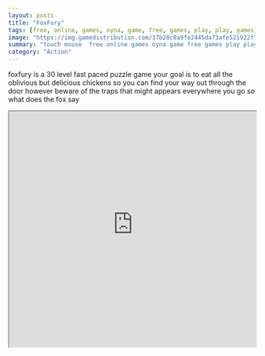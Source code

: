 ```yaml
---
layout: posts
title: "FoxFury"
tags: [free, online, games, oyna, game, free, games, play, play, games]
image: "https://img.gamedistribution.com/37b28c8a9fe2445da73afe521922f70c.jpg"
summary: "touch mouse  free online games oyna game free games play play games"
category: "Action"
---
```


foxfury is a 30 level fast paced puzzle game your goal is to eat all the oblivious but delicious chickens so you can find your way out through the door however beware of the traps that might appears everywhere you go so what does the fox say

<iframe width="100%" height="480px;" src="https://html5.gamedistribution.com/37b28c8a9fe2445da73afe521922f70c/"></iframe>